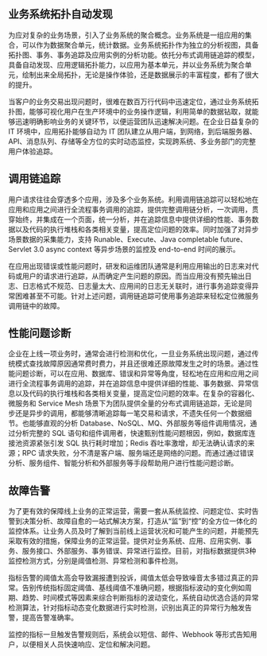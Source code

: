 ## 业务系统拓扑自动发现

为应对复杂的业务场景，引入了业务系统的聚合概念。业务系统是一组应用的集合，可以作为数据聚合单元，统计数据。业务系统拓扑作为独立的分析视图，具备拓扑图、事务、事务追踪及应用实例的分析功能。依托分布式调用链追踪的模型，具备自动发现、应用逻辑拓扑能力，以应用为基本单元，并以业务系统为聚合单元，绘制出来全局拓扑，无论是操作体验，还是数据展示的丰富程度，都有了很大的提升。

当客户的业务交易出现问题时，很难在数百万行代码中迅速定位，通过业务系统拓扑图，能够可视化用户在生产环境中的业务操作逻辑，利用简单的数据钻取，就能够迅速明确影响业务的关键环节，以便运营团队迅速解决问题。在企业日益复杂的 IT 环境中，应用拓扑能够自动为 IT 团队建立从用户端，到网络，到后端服务器、API、消息队列、存储等全方位的实时动态监控，实现跨系统、多业务部门的完整用户体验追踪。


## 调用链追踪

用户请求往往会穿透多个应用，涉及多个业务系统。利用调用链追踪可以轻松地在应用和应用之间进行全流程事务调用的追踪，提供完整调用链分析，一次调用，贯穿始终，并集成在一个页面，统一分析，并在追踪信息中提供详细的性能、事务数据以及代码的执行堆栈和各类相关变量，提高定位问题的效率。同时加强了对异步场景数据的采集能力，支持 Runable、Execute、Java completable future、Servlet 3.0 async context 等异步场景的监控及 end-to-end 时间的展示。

在应用出现错误或性能问题时，研发和运维团队通常是利用应用输出的日志来对代码或用户的请求进行追踪，从而确定产生问题的原因。而当应用没有预先输出日志、日志格式不规范、日志量太大、应用间的日志无关联时，进行事务追踪变得异常困难甚至不可能。针对上述问题，调用链追踪可使用事务追踪来轻松定位微服务调用链中的故障。

## 性能问题诊断

企业在上线一项业务时，通常会进行检测和优化，一旦业务系统出现问题，通过传统模式查找故障原因通常费时费力，并且还很难还原故障发生之时的场景。通过性能问题诊断，可以在应用、数据库、错误和异常等角度，轻松地在应用和应用之间进行全流程事务调用的追踪，并在追踪信息中提供详细的性能、事务数据、异常信息以及代码的执行堆栈和各类相关变量，提高定位问题的效率。在复杂的容器化、微服务和 Service Mesh 场景下为团队提供全量的分布式调用链追踪，无论是同步还是异步的调用，都能够清晰追踪每一笔交易和请求，不遗失任何一个数据细节。也能够直观的分析 Database、NoSQL、MQ、外部服务等组件调用情况，通过分析完整的 SQL 语句和组件调用者，快速甄别性能问题根因，例如，数据库连接池资源紧张引发 SQL 执行耗时增加；Redis 吞吐率激增，却无法确认请求的来源；RPC 请求失败，分不清是客户端、服务端还是网络的问题。而通过通过错误分析、服务组件、智能分析和外部服务等手段帮助用户进行性能问题诊断。

## 故障告警

为了更有效的保障线上业务的正常运营，需要一套从系统监控、问题定位、实时告警到决策分析、故障自愈的一站式解决方案，打造从“监”到“控”的全方位一体化的监控体系。让业务人员及时了解到当前线上运营状况和可能产生的问题，并能预先采取有效的措施，保障业务的正常运营。提供对业务系统、应用、应用实例、事务、服务接口、外部服务、事务错误、异常进行监控。目前，对指标数据提供3种监控检测方式，分别是阈值检测、异常检测和事件检测。

指标告警的阈值太高会导致漏报遭到投诉，阈值太低会导致噪音太多错过真正的异常。告别传统指标固定阈值、基线阈值不准确问题，根据指标波动的变化例如周期、趋势、时间模式等因素来综合判断指标的波动变化，系统自动优选合适的异常检测算法，针对指标动态变化数据进行实时检测，识别出真正的异常行为触发告警，提高告警准确率。

监控的指标一旦触发告警规则后，系统会以短信、邮件、Webhook 等形式告知用户，以便相关人员快速响应、定位和解决问题。
